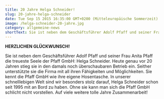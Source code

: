 ```yaml
---
title: 20 Jahre Helga Schneider!
slug: 20-jahre-helga-schneider
date: Tue Sep 15 2015 16:35:00 GMT+0200 (Mitteleuropäische Sommerzeit)
image: /helga-schneider-20-jahre.jpg
category: allgemeine-news
shortText: Sie ist neben dem Geschäftsführer Adolf Pfaff und seiner Frau Anita Pfaff die treueste Seele der Pfaff GmbH Helga Schneider.
---
```


<strong>HERZLICHEN GLÜCKWUNSCH!</strong></p>

<p>Sie ist neben dem Geschäftsführer Adolf Pfaff und seiner Frau Anita Pfaff die treueste Seele der Pfaff GmbH: Helga Schneider. Heute genau vor 20 Jahren stieg sie in den damals noch überschaubaren Betrieb ein. Seither unterstützte sie die Firma mit all ihren Fähigkeiten und Möglichkeiten. Sie kennt die Pfaff GmbH wie ihre eigene Hosentasche. In unserer schnelllebigen Welt sind wir besonders stolz darauf, Helga Schneider schon seit 1995 mit an Bord zu haben. Ohne sie kann man sich die Pfaff GmbH schlicht nicht vorstellen. Auf viele weitere tolle Jahre Zusammenarbeit!</p>

